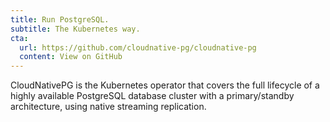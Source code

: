 ```yaml
---
title: Run PostgreSQL.
subtitle: The Kubernetes way.
cta:
  url: https://github.com/cloudnative-pg/cloudnative-pg
  content: View on GitHub
---
```


CloudNativePG is the Kubernetes operator that covers the full lifecycle of a highly available PostgreSQL database cluster with a primary/standby architecture, using native streaming replication.
